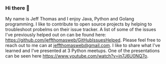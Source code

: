 ### Hi there 👋

My name is Jeff Thomas and I enjoy Java, Python and Golang programming. I like to contribute to open source projects by helping to troubleshoot probelms on their issue tracker. A list of some of the issues I've previously helped out on can be found here: https://github.com/jeffthomasweb/GitHubIssuesHelped. Please feel free to reach out to me can at jeffthomasweb@gmail.com. I like to share what I've learned and I've presented at 3 Python meetups.  One of the presentations can be seen here https://www.youtube.com/watch?v=in7J6U0NQ7o.


